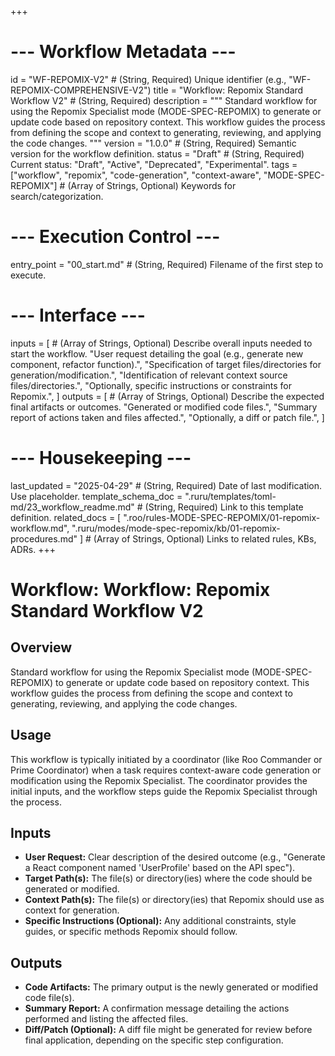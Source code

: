 +++
# --- Workflow Metadata ---
id = "WF-REPOMIX-V2" # (String, Required) Unique identifier (e.g., "WF-REPOMIX-COMPREHENSIVE-V2")
title = "Workflow: Repomix Standard Workflow V2" # (String, Required)
description = """
Standard workflow for using the Repomix Specialist mode (MODE-SPEC-REPOMIX)
to generate or update code based on repository context. This workflow guides
the process from defining the scope and context to generating, reviewing,
and applying the code changes.
"""
version = "1.0.0" # (String, Required) Semantic version for the workflow definition.
status = "Draft" # (String, Required) Current status: "Draft", "Active", "Deprecated", "Experimental".
tags = ["workflow", "repomix", "code-generation", "context-aware", "MODE-SPEC-REPOMIX"] # (Array of Strings, Optional) Keywords for search/categorization.

# --- Execution Control ---
entry_point = "00_start.md" # (String, Required) Filename of the first step to execute.

# --- Interface ---
inputs = [ # (Array of Strings, Optional) Describe overall inputs needed to start the workflow.
    "User request detailing the goal (e.g., generate new component, refactor function).",
    "Specification of target files/directories for generation/modification.",
    "Identification of relevant context source files/directories.",
    "Optionally, specific instructions or constraints for Repomix.",
]
outputs = [ # (Array of Strings, Optional) Describe the expected final artifacts or outcomes.
    "Generated or modified code files.",
    "Summary report of actions taken and files affected.",
    "Optionally, a diff or patch file.",
]

# --- Housekeeping ---
last_updated = "2025-04-29" # (String, Required) Date of last modification. Use placeholder.
template_schema_doc = ".ruru/templates/toml-md/23_workflow_readme.md" # (String, Required) Link to this template definition.
related_docs = [
    ".roo/rules-MODE-SPEC-REPOMIX/01-repomix-workflow.md",
    ".ruru/modes/mode-spec-repomix/kb/01-repomix-procedures.md"
] # (Array of Strings, Optional) Links to related rules, KBs, ADRs.
+++

# Workflow: Workflow: Repomix Standard Workflow V2

## Overview

Standard workflow for using the Repomix Specialist mode (MODE-SPEC-REPOMIX)
to generate or update code based on repository context. This workflow guides
the process from defining the scope and context to generating, reviewing,
and applying the code changes.

## Usage

This workflow is typically initiated by a coordinator (like Roo Commander or Prime Coordinator) when a task requires context-aware code generation or modification using the Repomix Specialist. The coordinator provides the initial inputs, and the workflow steps guide the Repomix Specialist through the process.

## Inputs

*   **User Request:** Clear description of the desired outcome (e.g., "Generate a React component named 'UserProfile' based on the API spec").
*   **Target Path(s):** The file(s) or directory(ies) where the code should be generated or modified.
*   **Context Path(s):** The file(s) or directory(ies) that Repomix should use as context for generation.
*   **Specific Instructions (Optional):** Any additional constraints, style guides, or specific methods Repomix should follow.

## Outputs

*   **Code Artifacts:** The primary output is the newly generated or modified code file(s).
*   **Summary Report:** A confirmation message detailing the actions performed and listing the affected files.
*   **Diff/Patch (Optional):** A diff file might be generated for review before final application, depending on the specific step configuration.